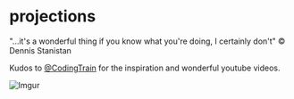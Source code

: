 # projections

"...it's a wonderful thing if you know what you're doing, I certainly don't" © Dennis Stanistan

Kudos to [@CodingTrain]( https://github.com/CodingTrain ) for the inspiration and wonderful youtube videos.

![Imgur](https://i.imgur.com/8Wg2vA6.gif)
